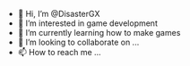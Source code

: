 - 👋 Hi, I’m @DisasterGX
- 👀 I’m interested in game development
- 🌱 I’m currently learning how to make games
- 💞️ I’m looking to collaborate on ...
- 📫 How to reach me ...

<!---
DisasterGX/DisasterGX is a ✨ special ✨ repository because its `README.md` (this file) appears on your GitHub profile.
You can click the Preview link to take a look at your changes.
--->
